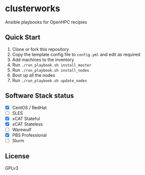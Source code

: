 # clusterworks

Ansible playbooks for OpenHPC recipies

## Quick Start

1. Clone or fork this repository
2. Copy the template config file to `config.yml` and edit as required
3. Add machines to the inventory
4. Run `./run_playbook.sh install_master`
5. Run `./run_playbook.sh install_nodes`
6. Boot up all the nodes
7. Run `./run_playbook.sh update_nodes`

## Software Stack status

- [x] CentOS / RedHat
- [ ] SLES
- [x] xCAT Stateful
- [x] xCAT Stateless
- [ ] Warewulf
- [x] PBS Professional
- [ ] Slurm

## License

GPLv3

